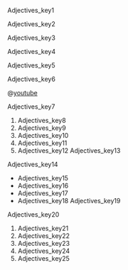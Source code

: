Adjectives_key1


Adjectives_key2


Adjectives_key3


Adjectives_key4


Adjectives_key5


Adjectives_key6


@[youtube](-D4bdGDFgeE)

Adjectives_key7


1. Adjectives_key8
2. Adjectives_key9
3. Adjectives_key10
4. Adjectives_key11
5. Adjectives_key12
Adjectives_key13


Adjectives_key14
* Adjectives_key15
* Adjectives_key16
* Adjectives_key17
* Adjectives_key18
Adjectives_key19


Adjectives_key20
1. Adjectives_key21
2. Adjectives_key22
3. Adjectives_key23
4. Adjectives_key24
5. Adjectives_key25
